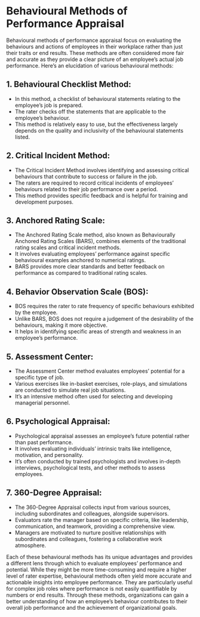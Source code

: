 # Behavioural Methods of Performance Appraisal

Behavioural methods of performance appraisal focus on evaluating the behaviours and actions of employees in their workplace rather than just their traits or end results. These methods are often considered more fair and accurate as they provide a clear picture of an employee’s actual job performance. Here’s an elucidation of various behavioural methods:

## 1. **Behavioural Checklist Method:**
   - In this method, a checklist of behavioural statements relating to the employee’s job is prepared.
   - The rater checks off the statements that are applicable to the employee’s behaviour.
   - This method is relatively easy to use, but the effectiveness largely depends on the quality and inclusivity of the behavioural statements listed.

## 2. **Critical Incident Method:**
   - The Critical Incident Method involves identifying and assessing critical behaviours that contribute to success or failure in the job.
   - The raters are required to record critical incidents of employees’ behaviours related to their job performance over a period.
   - This method provides specific feedback and is helpful for training and development purposes.

## 3. **Anchored Rating Scale:**
   - The Anchored Rating Scale method, also known as Behaviourally Anchored Rating Scales (BARS), combines elements of the traditional rating scales and critical incident methods.
   - It involves evaluating employees’ performance against specific behavioural examples anchored to numerical ratings.
   - BARS provides more clear standards and better feedback on performance as compared to traditional rating scales.

## 4. **Behavior Observation Scale (BOS):**
   - BOS requires the rater to rate frequency of specific behaviours exhibited by the employee.
   - Unlike BARS, BOS does not require a judgement of the desirability of the behaviours, making it more objective.
   - It helps in identifying specific areas of strength and weakness in an employee’s performance.

## 5. **Assessment Center:**
   - The Assessment Center method evaluates employees’ potential for a specific type of job.
   - Various exercises like in-basket exercises, role-plays, and simulations are conducted to simulate real job situations.
   - It’s an intensive method often used for selecting and developing managerial personnel.

## 6. **Psychological Appraisal:**
   - Psychological appraisal assesses an employee’s future potential rather than past performance.
   - It involves evaluating individuals’ intrinsic traits like intelligence, motivation, and personality.
   - It’s often conducted by trained psychologists and involves in-depth interviews, psychological tests, and other methods to assess employees.

## 7. 360-Degree Appraisal:
   - The 360-Degree Appraisal collects input from various sources, including subordinates and colleagues, alongside supervisors.
   - Evaluators rate the manager based on specific criteria, like leadership, communication, and teamwork, providing a comprehensive view.
   - Managers are motivated to nurture positive relationships with subordinates and colleagues, fostering a collaborative work atmosphere. 

Each of these behavioural methods has its unique advantages and provides a different lens through which to evaluate employees’ performance and potential. While they might be more time-consuming and require a higher level of rater expertise, behavioural methods often yield more accurate and actionable insights into employee performance. They are particularly useful for complex job roles where performance is not easily quantifiable by numbers or end results. Through these methods, organizations can gain a better understanding of how an employee’s behaviour contributes to their overall job performance and the achievement of organizational goals.